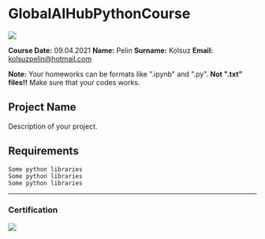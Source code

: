 # GlobalAIHubPythonCourse
![](img/newlogo.png)

**Course Date:** 09.04.2021 
**Name:** Pelin
**Surname:** Kolsuz 
**Email:** kolsuzpelin@hotmail.com

**Note:** Your homeworks can be formats like ".ipynb" and ".py". **Not ".txt" files!!** Make sure that your codes works.  

## Project Name
Description of your project.

## Requirements
```
Some python libraries
Some python libraries
Some python libraries
```
---

### Certification
![](img/TopLearnerCertificate.png)

